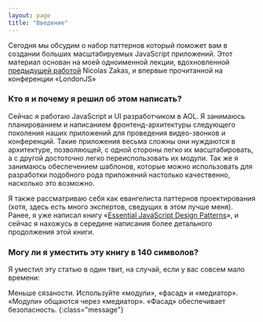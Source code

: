```yaml
---
layout: page
title: "Введение"
---
```


Сегодня мы обсудим о набор паттернов который поможет вам в создании 
больших масштабируемых JavaScript приложений. Этот материал основан на моей
одноименной лекции, вдохновленной [предыдущей работой][1] Nicolas Zakas,
и впервые прочитанной на конференции «LondonJS»

### Кто я и почему я решил об этом написать?

Сейчас я работаю JavaScript и UI разработчиком в AOL. Я занимаюсь планированием
и написанием фронтенд-архитектуры следующего поколения наших приложений
для проведения видео-звонков и конференций. Такие приложения весьма сложны они
нуждаются в архитектуре, позволяющей, с одной стороны легко их масштабировать,
а с другой достоточно легко переиспользовать их модули. Так же я занимаюсь
обеспечением шаблонов, которые можно использовать для разработки подобного
рода приложений настолько качественно, насколько это возможно.

Я также рассматриваю себя как евангелиста паттернов проектирования (хотя, 
здесь есть много экспертов, сведущих в этом лучше меня). Ранее, я уже написал
книгу «[Essential JavaScript Design Patterns][2]», и сейчас я нахожусь в середине
написания более детального продолжения этой книги.


### Могу ли я уместить эту книгу в 140 символов?

Я уместил эту статью в один твит, на случай, если у вас совсем мало времени:

Меньше сязаности. Используйте «модули», «фасад» и «медиатор». «Модули»
общаются через «медиатор». «Фасад» обеспечивает безопасность.
{:class="message"}


[1]: http://yuilibrary.com/theater/nicholas-zakas/zakas-architecture/
[2]: http://addyosmani.com/resources/essentialjsdesignpatterns/book/